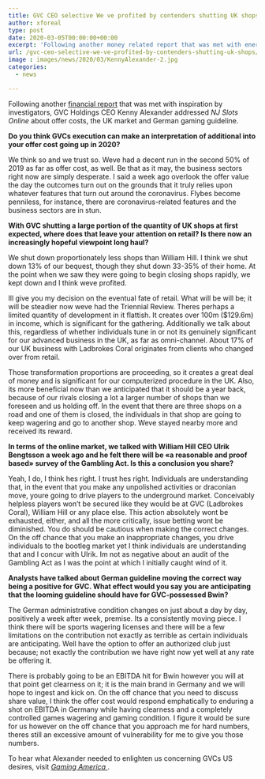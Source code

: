 ```yaml
---
title: GVC CEO selective We ve profited by contenders shutting UK shops
author: xforeal 
type: post
date: 2020-03-05T00:00:00+00:00
excerpt: 'Following another money related report that was met with energy by examiners, GVC Holdings CEO Kenny Alexander addressed NJ Slots Online about offer costs, the UK market and German gaming regulation '
url: /gvc-ceo-selective-we-ve-profited-by-contenders-shutting-uk-shops/
image : images/news/2020/03/KennyAlexander-2.jpg
categories:
  - news

---
```

Following another [financial report][1] that was met with inspiration by investigators, GVC Holdings CEO Kenny Alexander addressed _NJ Slots Online_ about offer costs, the UK market and German gaming guideline. 

**Do you think GVCs execution can make an interpretation of additional into your offer cost going up in 2020?** 

We think so and we trust so. Weve had a decent run in the second 50% of 2019 as far as offer cost, as well. Be that as it may, the business sectors right now are simply desperate. I said a week ago overlook the offer value the day the outcomes turn out on the grounds that it truly relies upon whatever features that turn out around the coronavirus. Flybes become penniless, for instance, there are coronavirus-related features and the business sectors are in stun. 

**With GVC shutting a large portion of the quantity of UK shops at first expected, where does that leave your attention on retail? Is there now an increasingly hopeful viewpoint long haul?** 

We shut down proportionately less shops than William Hill. I think we shut down 13&percnt; of our bequest, though they shut down 33-35&percnt; of their home. At the point when we saw they were going to begin closing shops rapidly, we kept down and I think weve profited. 

Ill give you my decision on the eventual fate of retail. What will be will be; it will be steadier now weve had the Triennial Review. Theres perhaps a limited quantity of development in it flattish. It creates over 100m ($129.6m) in income, which is significant for the gathering. Additionally we talk about this, regardless of whether individuals tune in or not its genuinely significant for our advanced business in the UK, as far as omni-channel. About 17&percnt; of our UK business with Ladbrokes Coral originates from clients who changed over from retail. 

Those transformation proportions are proceeding, so it creates a great deal of money and is significant for our computerized procedure in the UK. Also, its more beneficial now than we anticipated that it should be a year back, because of our rivals closing a lot a larger number of shops than we foreseen and us holding off. In the event that there are three shops on a road and one of them is closed, the individuals in that shop are going to keep wagering and go to another shop. Weve stayed nearby more and received its reward. 

**In terms of the online market, we talked with William Hill CEO Ulrik Bengtsson a week ago and he felt there will be &#171;a reasonable and proof based&#187; survey of the Gambling Act. Is this a conclusion you share?** 

Yeah, I do, I think hes right. I trust hes right. Individuals are understanding that, in the event that you make any unpolished activities or draconian move, youre going to drive players to the underground market. Conceivably helpless players won&#8217;t be secured like they would be at GVC (Ladbrokes Coral), William Hill or any place else. This action absolutely wont be exhausted, either, and all the more critically, issue betting wont be diminished. You do should be cautious when making the correct changes. On the off chance that you make an inappropriate changes, you drive individuals to the bootleg market yet I think individuals are understanding that and I concur with Ulrik. Im not as negative about an audit of the Gambling Act as I was the point at which I initially caught wind of it. 

**Analysts have talked about German guideline moving the correct way being a positive for GVC. What effect would you say you are anticipating that the looming guideline should have for GVC-possessed Bwin?** 

The German administrative condition changes on just about a day by day, positively a week after week, premise. Its a consistently moving piece. I think there will be sports wagering licenses and there will be a few limitations on the contribution not exactly as terrible as certain individuals are anticipating. Well have the option to offer an authorized club just because; not exactly the contribution we have right now yet well at any rate be offering it. 

There is probably going to be an EBITDA hit for Bwin however you will at that point get clearness on it; it is the main brand in Germany and we will hope to ingest and kick on. On the off chance that you need to discuss share value, I think the offer cost would respond emphatically to enduring a shot on EBITDA in Germany while having clearness and a completely controlled games wagering and gaming condition. I figure it would be sure for us however on the off chance that you approach me for hard numbers, theres still an excessive amount of vulnerability for me to give you those numbers. 

To hear what Alexander needed to enlighten us concerning GVCs US desires, visit <a href="https://gamingamerica.com/news/369/gvc-ceo-gvcmgm-will-gain-good-leverage-off-yahoo-deal" rel="noopener noreferrer" target="_blank"><em>Gaming America </em></a>.

 [1]: #